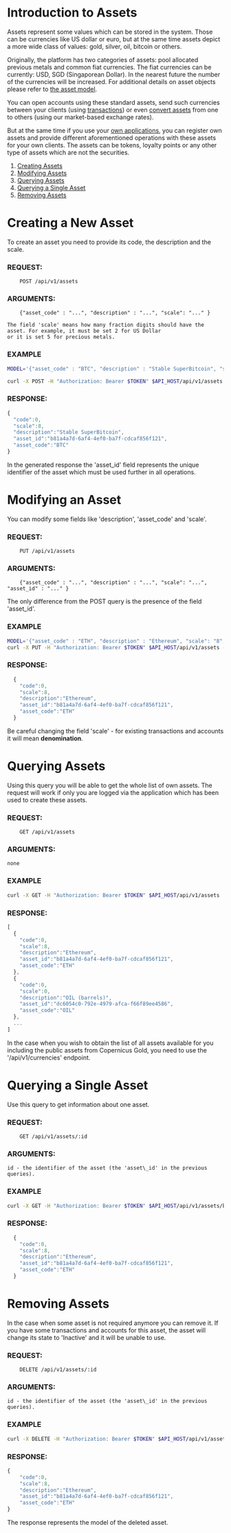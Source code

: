 # Introduction to Assets

Assets represent some values which can be stored in the system. Those can be currencies like US dollar or euro, but
at the same time assets depict a more wide class of values: gold, silver, oil, bitcoin or others.

Originally, the platform has two categories of assets: pool allocated previous metals and common fiat currencies.
The fiat currencies can be currently: USD, SGD (Singaporean Dollar). In the nearest future the number of the currencies
will be increased. For additional details on asset objects please refer to [the asset model](../models/asset.md).

You can open accounts using these standard assets, send such currencies between your clients (using 
[transactions](../transactions/transactions.md)) or even [convert assets](../products/exchangetransaction.md) from one
to others (using our market-based exchange rates).


But at the same time if you use your [own applications](./registration.md), you can register own assets and provide
different aforementioned operations with these assets for your own clients. The assets can be tokens, loyalty points or
any other type of assets which are not the securities.

1. [Creating Assets](#creating-a-new-asset)
2. [Modifying Assets](#modifying-an-asset)
3. [Querying Assets](#querying-assets)
4. [Querying a Single Asset](#querying-a-single-asset)
5. [Removing Assets](#removing-assets)


# Creating a New Asset

To create an asset you need to provide its code, the description and the scale.

### REQUEST:
```
    POST /api/v1/assets
```    
### ARGUMENTS:

```
    {"asset_code" : "...", "description" : "...", "scale": "..." }
```

    The field 'scale' means how many fraction digits should have the asset. For example, it must be set 2 for US Dollar
    or it is set 5 for precious metals.

### EXAMPLE

```bash
MODEL='{"asset_code" : "BTC", "description" : "Stable SuperBitcoin", "scale": "8" }'

curl -X POST -H "Authorization: Bearer $TOKEN" $API_HOST/api/v1/assets -d $MODEL
```

### RESPONSE:

```javascript
{
  "code":0,
  "scale":8,
  "description":"Stable SuperBitcoin",
  "asset_id":"b81a4a7d-6af4-4ef0-ba7f-cdcaf856f121",
  "asset_code":"BTC"
}
```

In the generated response the 'asset\_id' field represents the unique identifier of the asset which must be used further
in all operations.


# Modifying an Asset

You can modify some fields like 'description', 'asset_code' and 'scale'.

### REQUEST:
```
    PUT /api/v1/assets
```
### ARGUMENTS:

```
    {"asset_code" : "...", "description" : "...", "scale": "...", "asset_id" : "..." }
```

The only difference from the POST query is the presence of the field 'asset\_id'.

### EXAMPLE

```bash
MODEL='{"asset_code" : "ETH", "description" : "Ethereum", "scale": "8", "asset_id" : "b81a4a7d-6af4-4ef0-ba7f-cdcaf856f121" }'
curl -X PUT -H "Authorization: Bearer $TOKEN" $API_HOST/api/v1/assets -d $MODEL
```

### RESPONSE:

```javascript
  {
    "code":0,
    "scale":8,
    "description":"Ethereum",
    "asset_id":"b81a4a7d-6af4-4ef0-ba7f-cdcaf856f121",
    "asset_code":"ETH"
  }
```

Be careful changing the field 'scale' - for existing transactions and accounts it will mean **denomination**.


# Querying Assets

Using this query you will be able to get the whole list of own assets. The request will work if only you are logged via
the application which has been used to create these assets.

### REQUEST:
```
    GET /api/v1/assets
```
### ARGUMENTS:
    none
### EXAMPLE

```bash
curl -X GET -H "Authorization: Bearer $TOKEN" $API_HOST/api/v1/assets
```

### RESPONSE:

```javascript
[
  {
    "code":0,
    "scale":8,
    "description":"Ethereum",
    "asset_id":"b81a4a7d-6af4-4ef0-ba7f-cdcaf856f121",
    "asset_code":"ETH"
  },
  {
    "code":0,
    "scale":0,
    "description":"OIL (barrels)",
    "asset_id":"dc6054c0-792e-4979-afca-f66f89ee4586",
    "asset_code":"OIL"
  },
  ...
]
```

In the case when you wish to obtain the list of all assets available for you including the public assets from Copernicus
Gold, you need to use the '/api/v1/currencies' endpoint.


# Querying a Single Asset

Use this query to get information about one asset.

### REQUEST:
```
    GET /api/v1/assets/:id
```
### ARGUMENTS:

    id - the identifier of the asset (the 'asset\_id' in the previous queries).

### EXAMPLE

```bash
curl -X GET -H "Authorization: Bearer $TOKEN" $API_HOST/api/v1/assets/b81a4a7d-6af4-4ef0-ba7f-cdcaf856f121
```

### RESPONSE:

```javascript
  {
    "code":0,
    "scale":8,
    "description":"Ethereum",
    "asset_id":"b81a4a7d-6af4-4ef0-ba7f-cdcaf856f121",
    "asset_code":"ETH"
  }
```

# Removing Assets

In the case when some asset is not required anymore you can remove it. If you have some transactions and accounts for
this asset, the asset will change its state to 'Inactive' and it will be unable to use.

### REQUEST:
```
    DELETE /api/v1/assets/:id
```
### ARGUMENTS:

    id - the identifier of the asset (the 'asset\_id' in the previous queries).
    
### EXAMPLE

```bash
curl -X DELETE -H "Authorization: Bearer $TOKEN" $API_HOST/api/v1/assets/b81a4a7d-6af4-4ef0-ba7f-cdcaf856f121
```

### RESPONSE:

```javascript
{
    "code":0,
    "scale":8,
    "description":"Ethereum",
    "asset_id":"b81a4a7d-6af4-4ef0-ba7f-cdcaf856f121",
    "asset_code":"ETH"
}
```

The response represents the model of the deleted asset.
